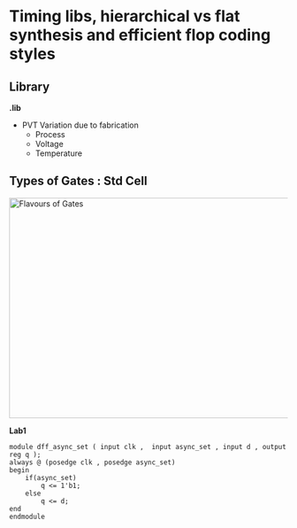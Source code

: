 # Timing libs, hierarchical vs flat synthesis and efficient flop coding styles
## Library
**.lib**
+ PVT Variation due to fabrication
   - Process
   - Voltage
   - Temperature
## Types of Gates : Std Cell
<img width="1050" height="398" alt="Flavours of Gates" src="https://github.com/user-attachments/assets/85eddaf8-2247-4911-98b5-27776d93e566" />

**Lab1**
```
module dff_async_set ( input clk ,  input async_set , input d , output reg q );
always @ (posedge clk , posedge async_set)
begin
	if(async_set)
		q <= 1'b1;
	else	
		q <= d;
end
endmodule
```
